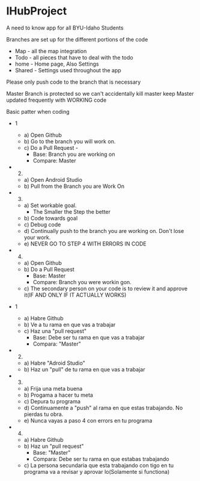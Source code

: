 # IHubProject
 A need to know app for all BYU-Idaho Students
 
 Branches are set up for the different portions of the code
 - Map - all the map integration
 - Todo - all pieces that have to deal with the todo
 - home - Home page, Also Settings
 - Shared - Settings used throughout the app
 
 Please only push code to the branch that is necessary
 
 Master Branch is protected so we can't accidentally kill master keep Master updated frequently with WORKING code
 
 Basic patter when coding
 - 1	
 	- a) Open Github
	- b) Go to the branch you will work on.
	- c) Do a Pull Request -
		- Base: Branch you are working on
		- Compare: Master
 - 2. 
	- a) Open Android Studio
	- b) Pull from the Branch you are Work On
 - 3. 
	- a) Set workable goal.
		- The Smaller the Step the better
	- b) Code towards goal
	- c) Debug code
	- d) Continually push to the branch you are working on. Don't lose your work.
	- e) NEVER GO TO STEP 4 WITH ERRORS IN CODE
 - 4.
	- a) Open Github
	- b) Do a Pull Request
		- Base: Master
		- Compare: Branch you were workin gon.
	- c) The secondary person on your code is to review it and approve it(IF AND ONLY IF IT ACTUALLY WORKS)


- 1
	- a) Habre Github
	- b) Ve a tu rama en que vas a trabajar
	- c) Haz una "pull request"
		- Base: Debe ser tu rama en que vas a trabajar
		- Compara: "Master"
- 2.
	- a) Habre "Adroid Studio"
	- b) Haz un "pull" de tu rama en que vas a trabajar
- 3. 
	- a) Frija una meta buena
	- b) Progama a hacer tu meta
	- c) Depura tu programa
	- d) Continuamente a "push" al rama en que estas trabajando. No pierdas tu obra.
	- e) Nunca vayas a paso 4 con errors en tu programa
- 4.
	- a) Habre Github
	- b) Haz un "pull request"
		- Base: "Master"
		- Compara: Debe ser tu rama en que estabas trabajando
	- c) La persona secundaria que esta trabajando con tigo en tu programa va a revisar y aprovar lo(Solamente si functiona) 
		
